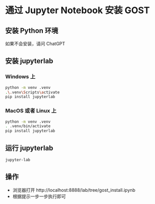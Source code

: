 # 通过 Jupyter Notebook 安装 GOST

## 安装 Python 环境

如果不会安装，请问 ChatGPT

## 安装 jupyterlab 

### Windows 上

```sh
python -m venv .venv
.\.venv\Scripts\activate
pip install jupyterlab
```

### MacOS 或者 Linux 上

```sh
python -m venv .venv
. .venv/bin/activate
pip install jupyterlab
```

## 运行 jupyterlab

```sh
jupyter-lab
```

## 操作

* 浏览器打开 http://localhost:8888/lab/tree/gost_install.ipynb
* 根据提示一步一步执行即可
